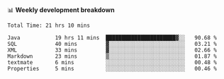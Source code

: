 
📊 **Weekly development breakdown**
<!--START_SECTION:waka-->

```text
Total Time: 21 hrs 10 mins

Java           19 hrs 11 mins  ██████████████████████▓░░   90.68 %
SQL            40 mins         ▓░░░░░░░░░░░░░░░░░░░░░░░░   03.21 %
XML            33 mins         ▓░░░░░░░░░░░░░░░░░░░░░░░░   02.66 %
Markdown       23 mins         ▒░░░░░░░░░░░░░░░░░░░░░░░░   01.87 %
textmate       6 mins          ░░░░░░░░░░░░░░░░░░░░░░░░░   00.48 %
Properties     5 mins          ░░░░░░░░░░░░░░░░░░░░░░░░░   00.46 %
```

<!--END_SECTION:waka-->
